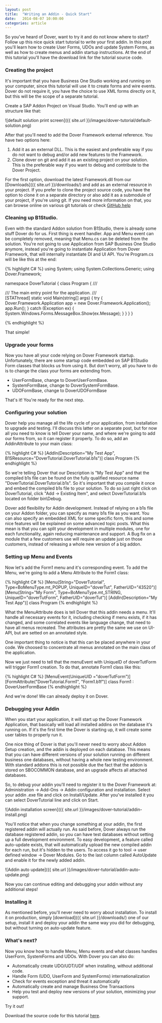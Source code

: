```yaml
---
layout: post
title:  "Writing an Addin - Quick Start"
date:   2014-08-07 10:00:00
categories: article
---
```


So you've heard of Dover, want to try it and do not know where to start? Follow up this nice quick start tutorial to write your first addin. In this post you'll learn how to create User Forms, UDOs and update System Forms, as well as how to create menus and addin startup instructions. At the end of this tutorial you'll have the download link for the tutorial source code.

### Creating the project

It's important that you have Business One Studio working and running on your computer, since this tutorial will use it to create forms and wire events. Dover do not require it, you have the choice to use XML forms directly on it, but this will be the scope of a separate tutorial.

Create a SAP Addon Project on Visual Studio. You'll end up with an structure like that:

![default solution print screen]({{ site.url }}/images/dover-tutorial/default-solution.png)

After that you'll need to add the Dover Framework external reference. You have two options here:

1. Add it as an external DLL. This is the easiest and preferable way if you do not want to debug and/or add new features to the Framework.
2. Clone dover on git and add it as an existing project on your solution. This is the preferable way if you want to debug and contribute to the Dover Project.

For the first option, download the latest Framework.dll from our [Downloads]({{ site.url }}/downloads/) and add as an external resource in your project. If you prefer to clone the project source code, you have the option to clone it on a separate directory or also add it as a submodule of your project, if you're using git. If you need more information on that, you can browse online on various git tutorials or check [GitHub help](https://help.github.com/)

### Cleaning up B1Studio.

Even with the standard Addon solution from B1Studio, there is already some stuff Dover do for us. First thing is event handler. App and Menu event can be completely removed, meaning that Menu.cs can be deleted from the solution. You're not going to use Application from SAP Business One Studio anymore, instead you're going to instantiate Application from Dover Framework, that will internally instantiate DI and UI API. You're Program.cs will be like this at the end:

{% highlight C# %}
using System;
using System.Collections.Generic;
using Dover.Framework;

namespace DoverTutorial
{
    class Program
    {
        /// <summary>
        /// The main entry point for the application.
        /// </summary>
        [STAThread]
        static void Main(string[] args)
        {
            try 
            {
                Dover.Framework.Application app = new Dover.Framework.Application();
                app.Run();
            }
            catch (Exception ex)
            {
                System.Windows.Forms.MessageBox.Show(ex.Message);
            }
        }
    }
}

{% endhighlight %}

That simple!

### Upgrade your forms

Now you have all your code relying on Dover Framework startup. Unfortunately, there are some startup code embedded on SAP B1Studio Form classes that blocks us from using it. But don't worry, all you have to do is to change the class your forms are extending from.

* UserFormBase, change to DoverUserFormBase.
* SystemFormBase, change to DoverSystemFormBase.
* UDOFormBase, change to DoverUDOFormBase

That's it! You're ready for the next step.

### Configuring your solution

Dover help you manage all the life cycle of your application, from installation to upgrade and testing. I'll discuss this latter on a separate post, but for now all you need to know is tell Dover your name, and where we're going to add our forms from, so it can register it properly. To do so, add an AddinAttribute to your main class:

{% highlight C# %}
[AddIn(Description="My Test App", B1SResource="DoverTutorial.DoverTutorial.b1s")]
class Program
{% endhighlight  %}

So we're telling Dover that our Description is "My Test App" and that the compiled b1s file can be found on the fully qualified resource name "DoverTutorial.DoverTutorial.b1s". So it's important that you compile it once and embed the compiled b1s file to your solution. To do so just right click on DoverTutorial, click "Add -> Existing Item", and select DoverTutorial.b1s located on folder bin\Debug.

Dover add flexibility for Addin development. Instead of relying on a b1s file on your Addon folder, you can specify as many b1s file as you want. You can also specify an embedded XML for some specific form, this and some nice features will be explained on some advanced topic posts. What this mean is that you can split your development in multiple modules, one for each functionality, again reducing maintenance and support. A Bug fix on a module that a few customers use will require an update just on those customers, instead of releasing a whole new version of a big addon.


### Setting up Menu and Events

Now let's add the Form1 menu and it's corresponding event. To add the Menu, we're going to add a Menu Attribute to the Form1 class:

{% highlight C# %}
[Menu(String="DoverTutorial", Type=BoMenuType.mt_POPUP, UniqueID="doverTut", FatherUID="43520")]
[Menu(String="My Form", Type=BoMenuType.mt_STRING, UniqueID="doverTutForm", FatherUID="doverTut")]
[AddIn(Description="My Test App")]
class Program
{% endhighlight %}

What the MenuAttribute does is tell Dover that this addin needs a menu. It'll handle all necessary events for it, including checking if menu exists, if it has changed, and some correlated events like language change, that need to have all menus recreated. The attributes are pretty the same we use on UI-API, but are setted on an annotated style.

One important thing to notice is that this can be placed anywhere in your code. We choosed to concentrate all menus annotated on the main class of the application.

Now we just need to tell that the menuEvent with UniqueID of doverTutForm will trigger Form1 creation. To do that, annotate Form1 class like this:

{% highlight C# %}
[MenuEvent(UniqueUID ="doverTutForm")]
[FormAttribute("DoverTutorial.Form1", "Form1.b1f")]
class Form1 : DoverUserFormBase
{% endhighlight %}

And we're done! We can already deploy it on Dover.

### Debugging your Addin

When you start your application, it will start up the Dover Framework Application, that basically will load all installed addins on the database it's running on. If it's the first time the Dover is starting up, it will create some user tables to properly run it.

One nice thing of Dover is that you'll never need to worry about Addon Setup creation, and the addin is deployed on each database. This means that you can have different versions of your solution running on different business one databases, without having a whole new testing environment. With standard addons this is not possible due the fact that the addon is stored on SBOCOMMON database, and an upgrade affects all attached databases.

So, to debug your addin you'll need to register it to the Dover Framework at: Administration -> Add-Ons -> Addin configuration and installation. Select your addin .exe file and click on Install/Update. After you've installed it you can select DoverTutorial line and click on Start.

![Addin installation screen]({{ site.url }}/images/dover-tutorial/addin-install.png)

You'll notice that when you change something at your addin, the first registered addin will actually run. As said before, Dover always run the database registered addin, so you can have test databases without setting up a full development environment. To easy development, a feature called auto-update exists, that will automatically upload the new compiled addin for each run, but it's hidden to the users. To access it go to tool -> user defined window -> Dover Modules. Go to the last column called AutoUpdate and enable it for the newly added addin.

![Addin auto update]({{ site.url }}/images/dover-tutorial/addin-auto-update.png)

Now you can continue editing and debugging your addin without any additional steps!

### Installing it

As mentioned before, you'll never need to worry about installation. To install it on production, simply [download]({{ site.url }}/downloads/) one of our setup, install it and deploy your addin the same way you did for debugging, but without turning on auto-update feature.

### What's next?

Now you know how to handle Menu, Menu events and what classes handles UserForm, SystemForms and UDOs. With Dover you can also do:

* Automatically create UDO/UDT/UDF when installing, without additional code.
* Handle Form (UDO, UserForm and SystemForms) internationalization
* Check for events exception and threat it automatically
* Automatically create and manage Business One Transactions
* Help you test and deploy new versions of your solution, minimizing your support.

Try it out!

Download the source code for this tutorial [here](https://github.com/efpiva/DoverTutorial/archive/master.zip).
